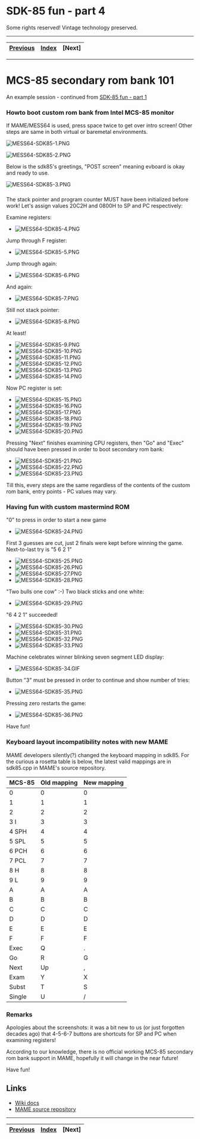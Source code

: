# SDK-85 fun - part 4

Some rights reserved! Vintage technology preserved.

---

[Previous](../sdk85funpart3) | [Index](../../../../) | [Next]
--- | --- | ---

---

# MCS-85 secondary rom bank 101 

An example session - continued from [SDK-85 fun - part 1](dt/sdk85funpart1)

### Howto boot custom rom bank from Intel MCS-85 monitor

If MAME/MESS64 is used, press space twice to get over intro
screen! Other steps are same in both virtual or baremetal
environments.

![MESS64-SDK85-1.PNG](mess64-sdk85-1.png)

![MESS64-SDK85-2.PNG](mess64-sdk85-2.png)

Below is the sdk85's greetings, "POST screen" meaning evboard is okay
and ready to use.

![MESS64-SDK85-3.PNG](mess64-sdk85-3.png)

###

The stack pointer and program counter MUST have been initialized before
work! Let's assign values 20C2H and 0800H to SP and PC respectively:

Examine registers:

- ![MESS64-SDK85-4.PNG](mess64-sdk85-4.png)

Jump through F register:

- ![MESS64-SDK85-5.PNG](mess64-sdk85-5.png)

Jump through again:

- ![MESS64-SDK85-6.PNG](mess64-sdk85-6.png)

And again:

- ![MESS64-SDK85-7.PNG](mess64-sdk85-7.png)

Still not stack pointer:

- ![MESS64-SDK85-8.PNG](mess64-sdk85-8.png)

At least!

- ![MESS64-SDK85-9.PNG](mess64-sdk85-9.png)
- ![MESS64-SDK85-10.PNG](mess64-sdk85-10.png)
- ![MESS64-SDK85-11.PNG](mess64-sdk85-11.png)
- ![MESS64-SDK85-12.PNG](mess64-sdk85-12.png)
- ![MESS64-SDK85-13.PNG](mess64-sdk85-13.png)
- ![MESS64-SDK85-14.PNG](mess64-sdk85-14.png)

Now PC register is set:

- ![MESS64-SDK85-15.PNG](mess64-sdk85-15.png)
- ![MESS64-SDK85-16.PNG](mess64-sdk85-16.png)
- ![MESS64-SDK85-17.PNG](mess64-sdk85-17.png)
- ![MESS64-SDK85-18.PNG](mess64-sdk85-18.png)
- ![MESS64-SDK85-19.PNG](mess64-sdk85-19.png)
- ![MESS64-SDK85-20.PNG](mess64-sdk85-20.png)

Pressing "Next" finishes examining CPU registers, then "Go" and
"Exec" should have been pressed in order to boot secondary rom
bank:

- ![MESS64-SDK85-21.PNG](mess64-sdk85-21.png)
- ![MESS64-SDK85-22.PNG](mess64-sdk85-22.png)
- ![MESS64-SDK85-23.PNG](mess64-sdk85-23.png)

Till this, every steps are the same regardless of the contents
of the custom rom bank, entry points - PC values may vary.

### Having fun with custom mastermind ROM

"0" to press in order to start a new game

- ![MESS64-SDK85-24.PNG](mess64-sdk85-24.png)

First 3 guesses are cut, just 2 finals were kept before winning
the game. Next-to-last try is "5 6 2 1"

- ![MESS64-SDK85-25.PNG](mess64-sdk85-25.png)
- ![MESS64-SDK85-26.PNG](mess64-sdk85-26.png)
- ![MESS64-SDK85-27.PNG](mess64-sdk85-27.png)
- ![MESS64-SDK85-28.PNG](mess64-sdk85-28.png)

"Two bulls one cow" :-) Two black sticks and one white:

- ![MESS64-SDK85-29.PNG](mess64-sdk85-29.png)

"6 4 2 1" succeeded!

- ![MESS64-SDK85-30.PNG](mess64-sdk85-30.png)
- ![MESS64-SDK85-31.PNG](mess64-sdk85-31.png)
- ![MESS64-SDK85-32.PNG](mess64-sdk85-32.png)
- ![MESS64-SDK85-33.PNG](mess64-sdk85-33.png)

Machine celebrates winner blinking seven segment LED display:

- ![MESS64-SDK85-34.GIF](mess64-sdk85-34.gif)

Button "3" must be pressed in order to continue and show number
of tries:

- ![MESS64-SDK85-35.PNG](mess64-sdk85-35.png)

Pressing zero restarts the game:

- ![MESS64-SDK85-36.PNG](mess64-sdk85-36.png)

Have fun!

### Keyboard layout incompatibility notes with new MAME

MAME developers silently(?) changed the keyboard mapping in sdk85.
For the curious a rosetta table is below, the latest valid
mappings are in sdk85.cpp in MAME's source repository.

| MCS-85 | Old mapping | New mapping |
| ------ | ----------- | ----------- |
|   0    |      0      |      0      |
|   1    |      1      |      1      |
|   2    |      2      |      2      |
| 3  I   |      3      |      3      |
| 4 SPH  |      4      |      4      |
| 5 SPL  |      5      |      5      |
| 6 PCH  |      6      |      6      |
| 7 PCL  |      7      |      7      |
| 8  H   |      8      |      8      |
| 9  L   |      9      |      9      |
|   A    |      A      |      A      |
|   B    |      B      |      B      |
|   C    |      C      |      C      |
|   D    |      D      |      D      |
|   E    |      E      |      E      |
|   F    |      F      |      F      |
|  Exec  |      Q      |      .      |
|   Go   |      R      |      G      |
|  Next  |      Up     |      ,      |
|  Exam  |      Y      |      X      |
|  Subst |      T      |      S      |
| Single |      U      |      /      |

### Remarks

Apologies about the screenshots: it was a bit new to us (or
just forgotten decades ago) that 4-5-6-7 buttons are shortcuts
for SP and PC when examining registers!

According to our knowledge, there is no official working
MCS-85 secondary rom bank support in MAME, hopefully it will
change in the near future!

Have fun!

## Links

- [Wiki docs](https://en.wikipedia.org/wiki/Intel_System_Development_Kit#SDK-85)
- [MAME source repository](https://github.com/mamedev/mame)

---

[Previous](../sdk85funpart3) | [Index](../../../../) | [Next]
--- | --- | ---
